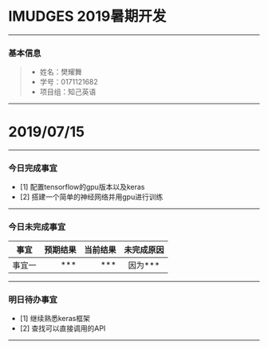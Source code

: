 # IMUDGES 2019暑期开发 
-------


### 基本信息
> * 姓名：樊耀舞
> * 学号：0171121682
> * 项目组：知己英语

-------


# 2019/07/15

-------

### 今日完成事宜
- [1]  配置tensorflow的gpu版本以及keras
- [2]  搭建一个简单的神经网络并用gpu进行训练


-----
### 今日未完成事宜


| 事宜     |预期结果| 当前结果  | 未完成原因   | 
| --------   | -----:  | -----:  | :----:  |
|  事宜一  | *** | ***  | 因为*** |


------
### 明日待办事宜
- [1] 继续熟悉keras框架
- [2] 查找可以直接调用的API
-------
